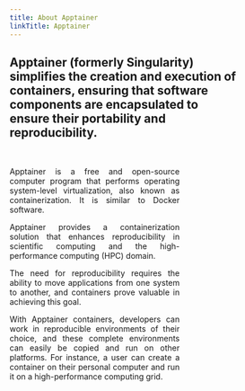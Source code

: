 ```yaml
---
title: About Apptainer
linkTitle: Apptainer
---
```


<h2 class="about-lead text-center">Apptainer (formerly Singularity) simplifies the creation and execution of containers, ensuring that software components are encapsulated to ensure their portability and reproducibility.</h2>

<br/>

<style>
* {
  box-sizing: border-box;
}

/* Create two unequal columns that floats next to each other */
.column {
  float: left;
}

.left {
  width: 25%;
}

.right {
  width: 75%;
}

/* Clear floats after the columns */
.row:after {
  content: "";
  display: table;
  clear: both;
}
</style>
<div class="row">
<div class="column left">
<img class="logo-apptainer" width=100%/>
</div>
<div class="column right">
<div align="justify">

Apptainer is a free and open-source computer program that performs operating system-level virtualization, also known as containerization. It is similar to Docker software.

Apptainer provides a containerization solution that enhances reproducibility in scientific computing and the high-performance computing (HPC) domain.

The need for reproducibility requires the ability to move applications from one system to another, and containers prove valuable in achieving this goal.

With Apptainer containers, developers can work in reproducible environments of their choice, and these complete environments can easily be copied and run on other platforms. For instance, a user can create a container on their personal computer and run it on a high-performance computing grid.

</div>
</div>
</div>